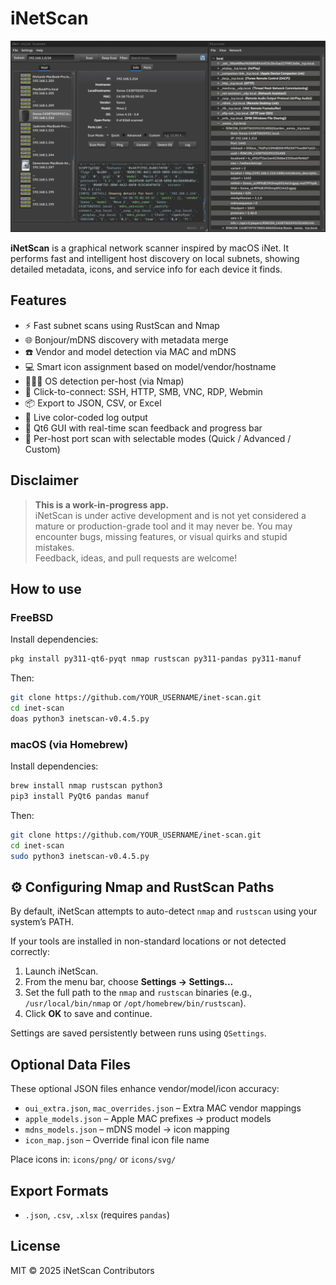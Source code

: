 # iNetScan
![Main UI FreeBSD](images/screenshot_freebsd.png)


**iNetScan** is a graphical network scanner inspired by macOS iNet. It performs fast and intelligent host discovery on local subnets, showing detailed metadata, icons, and service info for each device it finds.

## Features

- ⚡ Fast subnet scans using RustScan and Nmap  
- 🌐 Bonjour/mDNS discovery with metadata merge  
- ☎️ Vendor and model detection via MAC and mDNS  
- 💻 Smart icon assignment based on model/vendor/hostname  
- 🕵🏼‍♂️ OS detection per-host (via Nmap)  
- 🔌 Click-to-connect: SSH, HTTP, SMB, VNC, RDP, Webmin  
- 📦 Export to JSON, CSV, or Excel  
- 📝 Live color-coded log output  
- 💈 Qt6 GUI with real-time scan feedback and progress bar  
- 🧪 Per-host port scan with selectable modes (Quick / Advanced / Custom)  

## Disclaimer

> **This is a work-in-progress app.**  
> iNetScan is under active development and is not yet considered a mature or production-grade tool and it may never be. You may encounter bugs, missing features, or visual quirks and stupid mistakes.  
> Feedback, ideas, and pull requests are welcome!

## How to use

### FreeBSD

Install dependencies:

```sh
pkg install py311-qt6-pyqt nmap rustscan py311-pandas py311-manuf
```

Then:

```sh
git clone https://github.com/YOUR_USERNAME/inet-scan.git
cd inet-scan
doas python3 inetscan-v0.4.5.py
```
### macOS (via Homebrew)

Install dependencies:

```sh
brew install nmap rustscan python3
pip3 install PyQt6 pandas manuf
```

Then:

```sh
git clone https://github.com/YOUR_USERNAME/inet-scan.git
cd inet-scan
sudo python3 inetscan-v0.4.5.py
```

## ⚙️ Configuring Nmap and RustScan Paths

By default, iNetScan attempts to auto-detect `nmap` and `rustscan` using your system’s PATH.

If your tools are installed in non-standard locations or not detected correctly:

1. Launch iNetScan.
2. From the menu bar, choose **Settings → Settings...**
3. Set the full path to the `nmap` and `rustscan` binaries (e.g., `/usr/local/bin/nmap` or `/opt/homebrew/bin/rustscan`).
4. Click **OK** to save and continue.

Settings are saved persistently between runs using `QSettings`.

## Optional Data Files

These optional JSON files enhance vendor/model/icon accuracy:

- `oui_extra.json`, `mac_overrides.json` – Extra MAC vendor mappings  
- `apple_models.json` – Apple MAC prefixes → product models  
- `mdns_models.json` – mDNS model → icon mapping  
- `icon_map.json` – Override final icon file name  

Place icons in: `icons/png/` or `icons/svg/`

## Export Formats

- `.json`, `.csv`, `.xlsx` (requires `pandas`)

## License

MIT © 2025 iNetScan Contributors

